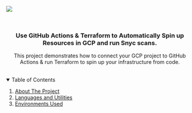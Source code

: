 <a href="https://www.linkedin.com"><img src="https://img.shields.io/badge/-LinkedIn-0072b1?&style=for-the-badge&logo=linkedin&logoColor=white" /></a>




<!-- PROJECT LOGO -->
<br />
<p align="center">

  <h3 align="center">Use GitHub Actions & Terraform to Automatically Spin up Resources in GCP and run Snyc scans.</h3>

  <p align="center">
    This project demonstrates how to connect your GCP project to GitHub Actions & run Terraform to spin up your infrastructure from code. 
    <br />
    <br />
  </p>
</p>


<!-- TABLE OF CONTENTS -->
<details open="open">
  <summary>Table of Contents</summary>
  <ol>
    <li>
      <a href="#about-the-project">About The Project</a></li>
    </li>
    <li><a href="#instructions">Languages and Utilities</a></li>
    <li><a href="#contact">Environments Used</a></li>
  </ol>
</details>
